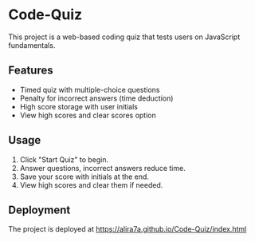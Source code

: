 # Code-Quiz
This project is a web-based coding quiz that tests users on JavaScript fundamentals.

## Features

- Timed quiz with multiple-choice questions
- Penalty for incorrect answers (time deduction)
- High score storage with user initials
- View high scores and clear scores option

## Usage

1. Click "Start Quiz" to begin.
2. Answer questions, incorrect answers reduce time.
3. Save your score with initials at the end.
4. View high scores and clear them if needed.

## Deployment

The project is deployed at https://alira7a.github.io/Code-Quiz/index.html
